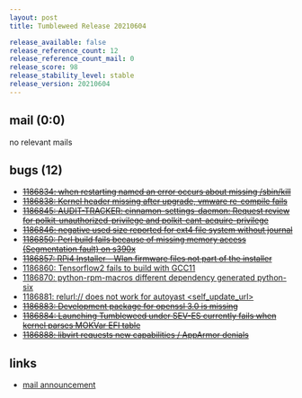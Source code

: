 ```yaml
---
layout: post
title: Tumbleweed Release 20210604

release_available: false
release_reference_count: 12
release_reference_count_mail: 0
release_score: 98
release_stability_level: stable
release_version: 20210604
---
```


## mail (0:0)

no relevant mails

## bugs (12)

<!--more-->

- ~~[1186834: when restarting named an error occurs about missing /sbin/kill](https://bugzilla.opensuse.org/show_bug.cgi?id=1186834)~~
- ~~[1186838: Kernel header missing after upgrade, vmware re-compile fails](https://bugzilla.opensuse.org/show_bug.cgi?id=1186838)~~
- ~~[1186845: AUDIT-TRACKER: cinnamon-settings-daemon: Request review for polkit-unauthorized-privilege and polkit-cant-acquire-privilege](https://bugzilla.opensuse.org/show_bug.cgi?id=1186845)~~
- ~~[1186846: negative used size reported for ext4 file system without journal](https://bugzilla.opensuse.org/show_bug.cgi?id=1186846)~~
- ~~[1186850: Perl build fails because of missing memory access (Segmentation fault) on s390x](https://bugzilla.opensuse.org/show_bug.cgi?id=1186850)~~
- ~~[1186857: RPi4 Installer - Wlan firmware files not part of the installer](https://bugzilla.opensuse.org/show_bug.cgi?id=1186857)~~
- [1186860: Tensorflow2 fails to build with GCC11](https://bugzilla.opensuse.org/show_bug.cgi?id=1186860)
- [1186870: python-rpm-macros different dependency generated python-six](https://bugzilla.opensuse.org/show_bug.cgi?id=1186870)
- [1186881: relurl:// does not work for autoyast <self_update_url>](https://bugzilla.opensuse.org/show_bug.cgi?id=1186881)
- ~~[1186883: Development package for openssl 3.0 is missing](https://bugzilla.opensuse.org/show_bug.cgi?id=1186883)~~
- ~~[1186884: Launching Tumbleweed under SEV-ES currently fails when kernel parses MOKVar EFI table](https://bugzilla.opensuse.org/show_bug.cgi?id=1186884)~~
- ~~[1186888: libvirt requests new capabilities / AppArmor denials](https://bugzilla.opensuse.org/show_bug.cgi?id=1186888)~~



## links

- [mail announcement](https://lists.opensuse.org/archives/list/factory@lists.opensuse.org/thread/TL2ELE37YFOAC2FRFSPIP3H742GAPDXX)
